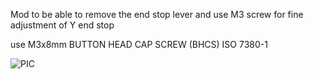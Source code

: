 

Mod to be able to remove the end stop lever and use M3 screw for fine adjustment of Y end stop

use M3x8mm 
BUTTON HEAD CAP SCREW (BHCS)
ISO 7380-1


![PIC](Y_endstop_1.png)
